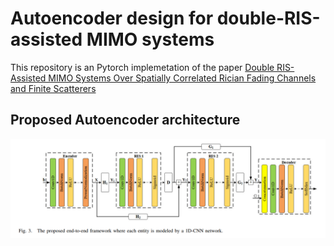 # Autoencoder design for double-RIS-assisted MIMO systems
This repository is an Pytorch implemetation of the paper [Double RIS-Assisted MIMO Systems Over Spatially Correlated Rician Fading Channels and Finite Scatterers]([https://openaccess.thecvf.com/content/CVPR2021/html/Pang_Recorrupted-to-Recorrupted_Unsupervised_Deep_Learning_for_Image_Denoising_CVPR_2021_paper.html](https://ieeexplore.ieee.org/abstract/document/10136735)https://ieeexplore.ieee.org/abstract/document/10136735)
## Proposed Autoencoder architecture
![image](https://github.com/Anleha/Autoencoder-design-for-double-RIS-assisted-MIMO-systems/blob/main/Autoencoder_systemModel.PNG)
